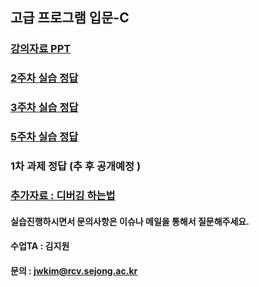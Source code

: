 ## 고급 프로그램 입문-C

### [강의자료 PPT](https://github.com/socome/Programing-C/issues/4)

### [2주차 실습 정답](https://github.com/socome/Programing-C/issues/1)
### [3주차 실습 정답](https://github.com/socome/Programing-C/issues/2)
### [5주차 실습 정답](https://github.com/socome/Programing-C/issues/3)
### 1차 과제 정답 (추 후 공개예정 )



### [추가자료 : 디버깅 하는법](https://github.com/socome/Programing-C/issues/6)

#### 실습진행하시면서 문의사항은 이슈나 메일을 통해서 질문해주세요.
#### 수업TA : 김지원
#### 문의 : jwkim@rcv.sejong.ac.kr

